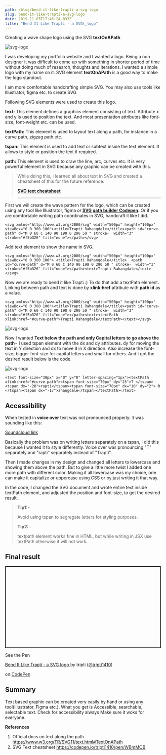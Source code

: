 ```yaml
---
path: /blog/bend-it-like-trapti-a-svg-logo
slug: bend-it-like-trapti-a-svg-logo
date: 2019-11-03T17:46:24.033Z
title: "Bend It Like Trapti - a SVG\_logo"
---
```


Creating a wave shape logo using the SVG **textOnAPath**.

![svg-logo](/assets/screenshot-2019-11-03-at-14.41.56.png "Final svg logo")

I was developing my portfolio website and I wanted a logo. Being a non designer it was difficult to come up with something in shorter period of time without doing much of research, thoughts and iterations. I wanted a simple logo with my name on it. SVG element **textOnAPath** is a good way to make the logo standout.

I am more comfortable handcrafting simple SVG. You may also use tools like Illustrator, figma etc. to create SVG.

Following SVG elements were used to create this logo.

**text:** This element defines a graphics element consisting of text. Attribute x and y is used to position the text. And most presentation attributes like font-size, font-weight etc. can be used.

**textPath:** This element is used to layout text along a path, for instance in a curve path, zigzag path etc.

**tspan:** This element is used to add text or subtext inside the text element. It allows to style or position the text if required.

**path:** This element is used to draw the line, arc, curves etc. It is very powerful element in SVG because any graphic can be created with this.

> While doing this, I learned all about text in SVG and created a cheatsheet of this for the future reference. 
>
> [**SVG text cheatsheet**](https://codepen.io/tripti1410/pen/WBmMOB)
>
> - - -

First we will create the wave pattern for the logo, which can be created using any tool like Illustrator, figma or [**SVG path builder Codepen**](https://codepen.io/anthonydugois/pen/mewdyZ). Or if you are comfortable writing path coordinates in SVG, handcraft it like I did.

```
<svg xmlns="http://www.w3.org/2000/svg" width="500px" height="100px" viewBox="0 0 300 100"><title>Trapti Rahangdale</title><path id="curve-path" d="M 0 60 C 140 90 190 0 290 50 " stroke-  width="3" stroke="#f5b326" fill="none"></path></svg>
```

Add text element to show the name in SVG.

```
<svg xmlns="http://www.w3.org/2000/svg" width="500px" height="100px" viewBox="0 0 300 100"> <title>Trapti Rahangdale</title>  <path id="curve-path" d="M 0 60 C 140 90 190 0 290 50 " stroke-  width="3" stroke="#f5b326" fill="none"></path><text>Trapti Rahangdale</text></svg>
```

Now we are ready to bend it like Trapti :) To do that add a textPath element. Linking between path and text is done by **xlink:href** attribute with **path id** as a value.

```
<svg xmlns="http://www.w3.org/2000/svg" width="500px" height="100px" viewBox="0 0 300 100"><title>Trapti Rahangdale</title><path id="curve-path" d="M 0 60 C 140 90 190 0 290 50 " stroke-  width="3" stroke="#f5b326" fill="none"></path><text><textPath xlink:href="#curve-path">Trapti Rahangdale</textPath></text></svg>
```

![svg-logo](/assets/screenshot-2019-11-02-at-18.05.53.png "Result of the above steps")

Now I wanted **Text below the path and only Capital letters to go above the path** -  I used tspan element with the dx and dy attributes. dy for moving the text in Y direction and dx to move it in X direction. Also increase the font-size, bigger font-size for capital letters and small for others. And I got the desired result below is the code.

![svg-logo](/assets/screenshot-2019-11-03-at-14.11.11.png "Desired SVG logo - text below the path only capital letters above the path")

```
<text font-size="30px" x="0" y="0" letter-spacing="1px"><textPath xlink:href="#curve-path"><tspan font-size="70px" dy="25">T </tspan><tspan dx="-28">rapti</tspan><tspan font-size="70px" dx="10" dy="2"> R </tspan><tspan dx="-17">ahangdale</tspan></textPath></text>
```

## Accessibility

When tested in **voice over** text was not pronounced properly. It was sounding like this:

[Soundcloud link](https://soundcloud.com/trapti-rahangdale/svg-logo-voice-over)

Basically the problem was on writing letters separately on a tspan, I did this because I wanted it to style differently. Voice over was pronouncing "T" separately and "rapti" separately instead of  "Trapti".

Then I made changes in my design and changed all letters to lowercase and showing them above the path. But to give a little more twist I added one more path with different color. Making it all lowercase was my choice, one can make it capitalize or uppercase using CSS or by just writing it that way.

In the code, I changed the SVG document and wrote entire text inside textPath element, and adjusted the position and font-size, to get the desired result.

> **Tip1: -**
>
>  Avoid using tspan to segregate letters for styling purposes. 
>
> **Tip2: -**
>
>  textpath element works fine in HTML, but while writing in JSX use textPath otherwise it will not work.

## Final result

<p class="codepen" data-height="265" data-theme-id="0" data-default-tab="html,result" data-user="tripti1410" data-slug-hash="57958a6c7d5c87fd062a8f165b0b5774" style="height: 265px; box-sizing: border-box; display: flex; align-items: center; justify-content: center; border: 2px solid; margin: 1em 0; padding: 1em;" data-pen-title="Bend It Like Trapti - a SVG logo ">

  <span>See the Pen <a href="https://codepen.io/tripti1410/pen/57958a6c7d5c87fd062a8f165b0b5774">

  Bend It Like Trapti - a SVG logo </a> by tripti (<a href="https://codepen.io/tripti1410">@tripti1410</a>)

  on <a href="https://codepen.io">CodePen</a>.</span>

</p>

<script async src="https://static.codepen.io/assets/embed/ei.js"></script>

## Summary

Text based graphic can be created very easily by hand or using any tool(Illustrator, Figma etc.). What you get is Accessible, searchable, selectable text. Check for accessibility always Make sure it woks for everyone.

**References**

1. Official docs on text along the path <https://www.w3.org/TR/SVG11/text.html#TextOnAPath>
2. SVG Text cheatsheet <https://codepen.io/tripti1410/pen/WBmMOB>
